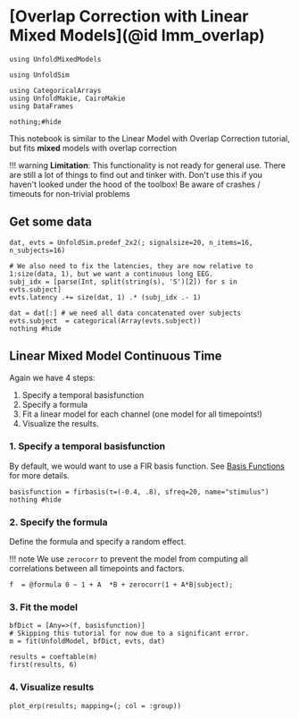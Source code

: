 # [Overlap Correction with Linear Mixed Models](@id lmm_overlap)

```@example Main
using UnfoldMixedModels

using UnfoldSim

using CategoricalArrays
using UnfoldMakie, CairoMakie
using DataFrames

nothing;#hide
```

This notebook is similar to the Linear Model with Overlap Correction tutorial, but fits **mixed** models with overlap correction

!!! warning
    **Limitation**: This functionality is not ready for general use. There are still a lot of things to find out and tinker with. Don't use this if you haven't looked under the hood of the toolbox! Be aware of crashes / timeouts for non-trivial problems

## Get some data

```@example Main
dat, evts = UnfoldSim.predef_2x2(; signalsize=20, n_items=16, n_subjects=16)

# We also need to fix the latencies, they are now relative to 1:size(data, 1), but we want a continuous long EEG.
subj_idx = [parse(Int, split(string(s), 'S')[2]) for s in evts.subject]
evts.latency .+= size(dat, 1) .* (subj_idx .- 1)

dat = dat[:] # we need all data concatenated over subjects
evts.subject  = categorical(Array(evts.subject))
nothing #hide
```

## Linear **Mixed** Model Continuous Time

Again we have 4 steps:

1. Specify a temporal basisfunction
2. Specify a formula
3. Fit a linear model for each channel (one model for all timepoints!)
4. Visualize the results.

### 1. Specify a temporal basisfunction

By default, we would want to use a FIR basis function. See [Basis Functions](@ref) for more details.

```@example Main
basisfunction = firbasis(τ=(-0.4, .8), sfreq=20, name="stimulus")
nothing #hide
```

### 2. Specify the formula

Define the formula and specify a random effect.

!!! note
    We use `zerocorr` to prevent the model from computing all correlations between all timepoints and factors.

```@example Main
f  = @formula 0 ~ 1 + A  *B + zerocorr(1 + A*B|subject);
```

### 3. Fit the model

```@example Main
bfDict = [Any=>(f, basisfunction)]
# Skipping this tutorial for now due to a significant error.
m = fit(UnfoldModel, bfDict, evts, dat)

results = coeftable(m)
first(results, 6)
```

### 4. Visualize results

```@example Main
plot_erp(results; mapping=(; col = :group))
```
